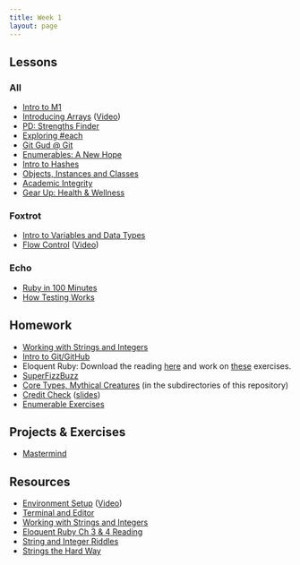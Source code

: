 ```yaml
---
title: Week 1
layout: page
---
```


## Lessons

### All

* [Intro to M1](../slides/intro_to_m1)
* [Introducing Arrays](../lessons/introducing_arrays) ([Video](https://www.youtube.com/watch?v=nlwU1YtQ9SU))
* [PD: Strengths Finder](../../career_development_curriculum/module_one/strengths_reflection_session)
* [Exploring #each](../lessons/exploring_each)
* [Git Gud @ Git](../lessons/working_with_git)
* [Enumerables: A New Hope](../lessons/beginner_enumerables)
* [Intro to Hashes](../lessons/introducing_hashes)
* [Objects, Instances and Classes](TBA)
* [Academic Integrity](../lessons/academic_integrity)
* [Gear Up: Health & Wellness](	https://github.com/turingschool/gear-up/blob/47b936ce64782229a4338512818b5388e0e70f8d/Growth_Mindset_Facilitator_Guide.markdown)

### Foxtrot
* [Intro to Variables and Data Types](../lessons/intro_to_variables_and_data_types)
* [Flow Control](../lessons/flow_control) ([Video](https://www.youtube.com/watch?v=iZkQWR9_RpY))

### Echo
* [Ruby in 100 Minutes](http://tutorials.jumpstartlab.com/projects/ruby_in_100_minutes.html)
* [How Testing Works](../lessons/how_testing_works)

<!-- * [Intro to Methods](../lessons/intro_to_methods) -->
<!-- * [Intro to Classes](../lessons/intro_to_classes) -->
<!-- * [Intro to Scope](../lessons/intro_to_scope) -->
<!-- * [Intro to OOP](../lessons/intro_to_oop) -->
<!-- * [Intro to TDD](../lessons/intro_to_tdd) -->

## Homework

* [Working with Strings and Integers](https://github.com/turingschool/challenges/blob/master/working_with_strings_and_integers.markdown)
* [Intro to Git/GitHub](../lessons/intro_to_git)
* Eloquent Ruby: Download the reading [here](https://drive.google.com/file/d/0B4C6lfVKu-E7WjRhNnRKa0k4NHc/view?usp=sharing) and work on [these](https://github.com/turingschool/challenges/blob/master/eloquent_ruby_arrays_and_strings.markdown) exercises.
* [SuperFizzBuzz](../homework/super_fizz.md)
* [Core Types, Mythical Creatures](https://github.com/turingschool/ruby-exercises/) (in the subdirectories of this repository)
* [Credit Check](../projects/credit_check.markdown) ([slides](../slides/credit_check))
* [Enumerable Exercises](https://github.com/turingschool/enums-exercises)


## Projects & Exercises

* [Mastermind](../projects/mastermind)


## Resources

* [Environment Setup](../../prework/environment_setup_prework) ([Video](https://vimeo.com/154607937))
* [Terminal and Editor](https://github.com/turingschool/curriculum/blob/master/source/academy/workshops/terminal_and_editor.markdown)
* [Working with Strings and Integers](https://github.com/turingschool/challenges/blob/master/working_with_strings_and_integers.markdown)
* [Eloquent Ruby Ch 3 & 4 Reading](https://github.com/turingschool/challenges/blob/master/eloquent_ruby_arrays_and_strings.markdown)
* [String and Integer Riddles](https://github.com/turingschool/challenges/blob/master/string-and-integer-riddles.markdown)
* [Strings the Hard Way](https://github.com/turingschool/challenges/blob/master/strings_the_hard_way.markdown)

<!-- ## OLD:
* [Working With Strings & Integers](https://github.com/turingschool/challenges/blob/master/working_with_strings_and_integers.markdown)
* [Pseudocoding](../homework/pseudocoding_homework.md)
* [Bad Connection](../homework/bad_connection.md)
* [Sorting Suite](../projects/sorting_suite.markdown)
* [Core Types (Foxtrot)](https://github.com/turingschool/ruby-exercises/tree/master/core-types)
* [Mythical Creatures](https://github.com/turingschool/ruby-exercises/blob/master/mythical-creatures/)
* [Exercism](http://exercism.io/)
 -->
